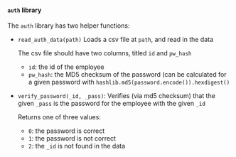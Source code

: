 #### `auth` library

The `auth` library has two helper functions:

* `read_auth_data(path)`
    Loads a csv file at `path`, and read in the data
    
    The csv file should have two columns, titled `id` and `pw_hash`
    * `id`: the id of the employee
    * `pw_hash`: the MD5 checksum of the password (can be calculated for a given password with `hashlib.md5(password.encode()).hexdigest()`

* `verify_password(_id, _pass)`:
    Verifies (via md5 checksum) that the given `_pass` is the password for the employee with the given `_id`
    
    Returns one of three values:
    * `0`: the password is correct
    * `1`: the password is not correct
    * `2`: the `_id` is not found in the data
